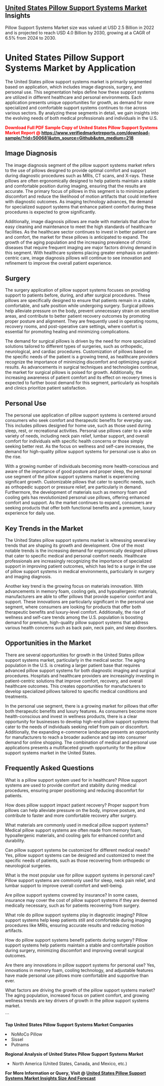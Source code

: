 <h2><a href="https://www.verifiedmarketreports.com/download-sample/?rid=500681&amp;utm_source=Github&amp;utm_medium=218" target="_blank">United States Pillow Support Systems Market</a> Insights</h2><p>Pillow Support Systems Market size was valued at USD 2.5 Billion in 2022 and is projected to reach USD 4.0 Billion by 2030, growing at a CAGR of 6.5% from 2024 to 2030.</p><p> <h1>United States Pillow Support Systems Market by Application</h1> <p>The United States pillow support systems market is primarily segmented based on application, which includes image diagnosis, surgery, and personal use. This segmentation helps define how these support systems are utilized in different healthcare and personal environments. Each application presents unique opportunities for growth, as demand for more specialized and comfortable support systems continues to rise across various sectors. By analyzing these segments in detail, we gain insights into the evolving needs of both medical professionals and individuals in the U.S.</p> <p><strong><p><span class=""><span style="color: #ff0000;"><strong>Download Full PDF Sample Copy of United States Pillow Support Systems Market Report</strong> @ </span><a href="https://www.verifiedmarketreports.com/download-sample/?rid=500681&amp;utm_source=Github&amp;utm_medium=218" target="_blank">https://www.verifiedmarketreports.com/download-sample/?rid=500681&amp;utm_source=Github&amp;utm_medium=218</a></span></p></strong></p> <h2>Image Diagnosis</h2> <p>The image diagnosis segment of the pillow support systems market refers to the use of pillows designed to provide optimal comfort and support during diagnostic procedures such as MRIs, CT scans, and X-rays. These pillows are often ergonomically designed to help patients maintain a stable and comfortable position during imaging, ensuring that the results are accurate. The primary focus of pillows in this segment is to minimize patient discomfort and reduce the likelihood of motion artifacts that could interfere with diagnostic outcomes. As imaging technology advances, the demand for specialized support systems that enhance patient comfort during these procedures is expected to grow significantly.</p> <p>Additionally, image diagnosis pillows are made with materials that allow for easy cleaning and maintenance to meet the high standards of healthcare facilities. As the healthcare sector continues to invest in better patient care and comfort, the market for these pillows is anticipated to expand. The growth of the aging population and the increasing prevalence of chronic diseases that require frequent imaging are major factors driving demand in this segment. With healthcare systems placing greater emphasis on patient-centric care, image diagnosis pillows will continue to see innovation and refinement to improve the overall patient experience.</p> <h2>Surgery</h2> <p>The surgery application of pillow support systems focuses on providing support to patients before, during, and after surgical procedures. These pillows are specifically designed to ensure that patients remain in a stable, comfortable, and safe position while undergoing surgery. Surgical pillows help alleviate pressure on the body, prevent unnecessary strain on sensitive areas, and contribute to better patient recovery outcomes by promoting proper posture and alignment. They are frequently used in operating rooms, recovery rooms, and post-operative care settings, where comfort is essential for promoting healing and minimizing complications.</p> <p>The demand for surgical pillows is driven by the need for more specialized solutions tailored to different types of surgeries, such as orthopedic, neurological, and cardiac procedures. Customization of pillows based on the specific needs of the patient is a growing trend, as healthcare providers recognize the importance of minimizing discomfort and optimizing surgical results. As advancements in surgical techniques and technologies continue, the market for surgical pillows is poised for growth. Additionally, the increasing awareness of patient comfort and its effect on recovery times is expected to further boost demand for this segment, particularly as hospitals and clinics prioritize patient satisfaction.</p> <h2>Personal Use</h2> <p>The personal use application of pillow support systems is centered around consumers who seek comfort and therapeutic benefits for everyday use. This includes pillows designed for home use, such as those used during sleep, rest, or recreational activities. Personal use pillows cater to a wide variety of needs, including neck pain relief, lumbar support, and overall comfort for individuals with specific health concerns or those simply seeking better rest. As the focus on wellness and self-care increases, the demand for high-quality pillow support systems for personal use is also on the rise.</p> <p>With a growing number of individuals becoming more health-conscious and aware of the importance of good posture and proper sleep, the personal use segment of the pillow support systems market is experiencing significant growth. Customizable pillows that cater to specific needs, such as orthopedic support or pressure relief, are particularly in demand. Furthermore, the development of materials such as memory foam and cooling gels has revolutionized personal use pillows, offering enhanced comfort and support. As the market continues to expand, consumers are seeking products that offer both functional benefits and a premium, luxury experience for daily use.</p> <h2>Key Trends in the Market</h2> <p>The United States pillow support systems market is witnessing several key trends that are shaping its growth and development. One of the most notable trends is the increasing demand for ergonomically designed pillows that cater to specific medical and personal comfort needs. Healthcare professionals are increasingly recognizing the importance of specialized support in improving patient outcomes, which has led to a surge in the use of pillow support systems in medical environments, particularly in surgery and imaging diagnosis.</p> <p>Another key trend is the growing focus on materials innovation. With advancements in memory foam, cooling gels, and hypoallergenic materials, manufacturers are able to offer pillows that provide superior comfort and support. These innovations are particularly significant in the personal use segment, where consumers are looking for products that offer both therapeutic benefits and luxury-level comfort. Additionally, the rise of wellness and self-care trends among the U.S. population is boosting demand for premium, high-quality pillow support systems that address various health concerns such as back pain, neck pain, and sleep disorders.</p> <h2>Opportunities in the Market</h2> <p>There are several opportunities for growth in the United States pillow support systems market, particularly in the medical sector. The aging population in the U.S. is creating a larger patient base that requires advanced pillow support systems for both diagnostic imaging and surgical procedures. Hospitals and healthcare providers are increasingly investing in patient-centric solutions that improve comfort, recovery, and overall healthcare outcomes. This creates opportunities for manufacturers to develop specialized pillows tailored to specific medical conditions and treatments.</p> <p>In the personal use segment, there is a growing market for pillows that offer both therapeutic benefits and luxury features. As consumers become more health-conscious and invest in wellness products, there is a clear opportunity for businesses to develop high-end pillow support systems that cater to the needs of individuals seeking relief from pain or discomfort. Additionally, the expanding e-commerce landscape presents an opportunity for manufacturers to reach a broader audience and tap into consumer demand for online shopping. The combination of medical and personal use applications presents a multifaceted growth opportunity for the pillow support systems market in the United States.</p> <h2>Frequently Asked Questions</h2> <p>What is a pillow support system used for in healthcare? Pillow support systems are used to provide comfort and stability during medical procedures, ensuring proper positioning and reducing discomfort for patients.</p> <p>How does pillow support impact patient recovery? Proper support from pillows can help alleviate pressure on the body, improve posture, and contribute to faster and more comfortable recovery after surgery.</p> <p>What materials are commonly used in medical pillow support systems? Medical pillow support systems are often made from memory foam, hypoallergenic materials, and cooling gels for enhanced comfort and durability.</p> <p>Can pillow support systems be customized for different medical needs? Yes, pillow support systems can be designed and customized to meet the specific needs of patients, such as those recovering from orthopedic or neurological surgeries.</p> <p>What is the most popular use for pillow support systems in personal care? Pillow support systems are commonly used for sleep, neck pain relief, and lumbar support to improve overall comfort and well-being.</p> <p>Are pillow support systems covered by insurance? In some cases, insurance may cover the cost of pillow support systems if they are deemed medically necessary, such as for patients recovering from surgery.</p> <p>What role do pillow support systems play in diagnostic imaging? Pillow support systems help keep patients still and comfortable during imaging procedures like MRIs, ensuring accurate results and reducing motion artifacts.</p> <p>How do pillow support systems benefit patients during surgery? Pillow support systems help patients maintain a stable and comfortable position during surgery, minimizing discomfort and improving overall surgical outcomes.</p> <p>Are there any innovations in pillow support systems for personal use? Yes, innovations in memory foam, cooling technology, and adjustable features have made personal use pillows more comfortable and supportive than ever.</p> <p>What factors are driving the growth of the pillow support systems market? The aging population, increased focus on patient comfort, and growing wellness trends are key drivers of growth in the pillow support systems market.</p> ```</p><p><strong>Top United States Pillow Support Systems Market Companies</strong></p><div data-test-id=""><p><li>NoMoCo Pillow</li><li> Sissel</li><li> Putnams</li></p><div><strong>Regional Analysis of&nbsp;United States Pillow Support Systems Market</strong></div><ul><li dir="ltr"><p dir="ltr">North America&nbsp;(United States, Canada, and Mexico, etc.)</p></li></ul><p><strong>For More Information or Query, Visit @&nbsp;</strong><strong><a href="https://www.verifiedmarketreports.com/product/pillow-support-systems-market-size-and-forecast/?utm_source=Github&amp;utm_medium=218" target="_blank">United States Pillow Support Systems Market Insights Size And Forecast</a></strong></p></div>
